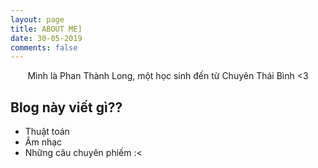 ```yaml
---
layout: page
title: ABOUT ME]
date: 30-05-2019
comments: false
---
```

    
<center> Mình là Phan Thành Long, một học sinh đến từ Chuyên Thái Bình <3 </center>

## Blog này viết gì??
* Thuật toán
* Âm nhạc
* Những câu chuyên phiếm :<
